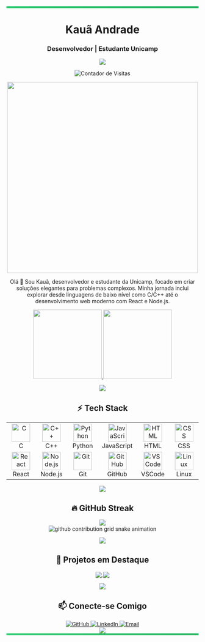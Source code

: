 <div align="center">
  <!-- Borda superior com efeito geométrico -->
  <div style="width:100%; height:5px; background: linear-gradient(90deg, #2ecc71, #27ae60, #2ecc71, #27ae60); background-size: 400% 400%; animation: gradient 15s ease infinite;"></div>
  
  <h1 align="center">Kauã Andrade</h1>
  <h3 align="center">Desenvolvedor | Estudante Unicamp</h3>
  
  <p align="center">
    <img src="https://readme-typing-svg.herokuapp.com?font=JetBrains+Mono&size=22&duration=3000&pause=1000&color=2ecc71&center=true&vCenter=true&width=440&lines=Desenvolvedor+Full+Stack;C/C%2B%2B+Enthusiast;Python+Explorer;JavaScript+Craftsman" />
  </p>

  <!-- Badge contador de visitantes -->
  <p align="center">
    <img src="https://komarev.com/ghpvc/?username=KauaAndrade-Unicamp&style=for-the-badge&color=2ecc71" alt="Contador de Visitas" />
  </p>
</div>

<p align="center">
  <img src="https://user-images.githubusercontent.com/74038190/212748842-9fcbad5b-6173-4175-8a61-521f3dbb7514.gif" width="500" />
</p>

<p align="center">
  Olá 👋 Sou Kauã, desenvolvedor e estudante da Unicamp, focado em criar soluções elegantes para problemas complexos. Minha jornada inclui explorar desde linguagens de baixo nível como C/C++ até o desenvolvimento web moderno com React e Node.js.
</p>

<!-- Cards de estatísticas com design hexagonal -->
<div align="center">
  <a href="https://github.com/KauaAndrade-Unicamp">
    <img height="180em" src="https://github-readme-stats.vercel.app/api?username=KauaAndrade-Unicamp&show_icons=true&theme=vue&hide_border=true&count_private=true&bg_color=00000000&include_all_commits=true&rank_icon=github" />
    <img height="180em" src="https://github-readme-stats.vercel.app/api/top-langs/?username=KauaAndrade-Unicamp&layout=compact&theme=vue&hide_border=true&bg_color=00000000" />
  </a>
</div>

<!-- Divisor estilizado -->
<p align="center">
  <img src="https://raw.githubusercontent.com/andreasbm/readme/master/assets/lines/aqua.png" />
</p>

<h2 align="center">⚡ Tech Stack</h2>

<!-- Stack de tecnologias em layout inovador -->
<div align="center">
  <table>
    <tr>
      <td align="center" width="96">
        <img src="https://skillicons.dev/icons?i=c" width="48" height="48" alt="C" />
        <br>C
      </td>
      <td align="center" width="96">
        <img src="https://skillicons.dev/icons?i=cpp" width="48" height="48" alt="C++" />
        <br>C++
      </td>
      <td align="center" width="96">
        <img src="https://skillicons.dev/icons?i=py" width="48" height="48" alt="Python" />
        <br>Python
      </td>
      <td align="center" width="96">
        <img src="https://skillicons.dev/icons?i=js" width="48" height="48" alt="JavaScript" />
        <br>JavaScript
      </td>
      <td align="center" width="96">
        <img src="https://skillicons.dev/icons?i=html" width="48" height="48" alt="HTML" />
        <br>HTML
      </td>
      <td align="center" width="96">
        <img src="https://skillicons.dev/icons?i=css" width="48" height="48" alt="CSS" />
        <br>CSS
      </td>
    </tr>
    <tr>
      <td align="center" width="96">
        <img src="https://skillicons.dev/icons?i=react" width="48" height="48" alt="React" />
        <br>React
      </td>
      <td align="center" width="96">
        <img src="https://skillicons.dev/icons?i=nodejs" width="48" height="48" alt="Node.js" />
        <br>Node.js
      </td>
      <td align="center" width="96">
        <img src="https://skillicons.dev/icons?i=git" width="48" height="48" alt="Git" />
        <br>Git
      </td>
      <td align="center" width="96">
        <img src="https://skillicons.dev/icons?i=github" width="48" height="48" alt="GitHub" />
        <br>GitHub
      </td>
      <td align="center" width="96">
        <img src="https://skillicons.dev/icons?i=vscode" width="48" height="48" alt="VSCode" />
        <br>VSCode
      </td>
      <td align="center" width="96">
        <img src="https://skillicons.dev/icons?i=linux" width="48" height="48" alt="Linux" />
        <br>Linux
      </td>
    </tr>
  </table>
</div>

<!-- Divisor estilizado -->
<p align="center">
  <img src="https://raw.githubusercontent.com/andreasbm/readme/master/assets/lines/aqua.png" />
</p>

<h2 align="center">🔥 GitHub Streak</h2>

<!-- Gráfico de contribuições estilizado -->
<div align="center">
  <img src="https://github-readme-streak-stats.herokuapp.com/?user=KauaAndrade-Unicamp&theme=vue&hide_border=true&background=00000000&stroke=2ecc71&ring=27ae60&fire=27ae60&currStreakNum=27ae60&sideNums=27ae60&currStreakLabel=2ecc71&sideLabels=2ecc71&dates=27ae60" />
</div>

<!-- Snake animation -->
<div align="center">
  <picture>
    <source media="(prefers-color-scheme: dark)" srcset="https://raw.githubusercontent.com/KauaAndrade-Unicamp/KauaAndrade-Unicamp/output/github-contribution-grid-snake-dark.svg">
    <source media="(prefers-color-scheme: light)" srcset="https://raw.githubusercontent.com/KauaAndrade-Unicamp/KauaAndrade-Unicamp/output/github-contribution-grid-snake.svg">
    <img alt="github contribution grid snake animation" src="https://raw.githubusercontent.com/KauaAndrade-Unicamp/KauaAndrade-Unicamp/output/github-contribution-grid-snake.svg">
  </picture>
</div>

<!-- Divisor estilizado -->
<p align="center">
  <img src="https://raw.githubusercontent.com/andreasbm/readme/master/assets/lines/aqua.png" />
</p>

<h2 align="center">🧠 Projetos em Destaque</h2>

<!-- Cards de repositórios em layout inovador -->
<div align="center">
  <a href="https://github.com/KauaAndrade-Unicamp/Projeto-Recanto">
    <img align="center" src="https://github-readme-stats.vercel.app/api/pin/?username=KauaAndrade-Unicamp&repo=Projeto-Recanto&theme=vue&hide_border=true&bg_color=00000000" />
  </a>
  <a href="https://github.com/KauaAndrade-Unicamp/projeto-social">
    <img align="center" src="https://github-readme-stats.vercel.app/api/pin/?username=KauaAndrade-Unicamp&repo=projeto-exemplo-2&theme=vue&hide_border=true&bg_color=00000000" />
  </a>
</div>

<!-- Divisor estilizado -->
<p align="center">
  <img src="https://raw.githubusercontent.com/andreasbm/readme/master/assets/lines/aqua.png" />
</p>

<h2 align="center">📫 Conecte-se Comigo</h2>

<div align="center">
  <a href="https://github.com/KauaAndrade-Unicamp" target="_blank">
    <img src="https://img.shields.io/badge/GitHub-181717?style=for-the-badge&logo=github&logoColor=white" alt="GitHub" />
  </a>
  <a href="https://www.linkedin.com/in/KauaAndrade-Unicamp/" target="_blank">
    <img src="https://img.shields.io/badge/LinkedIn-0A66C2?style=for-the-badge&logo=linkedin&logoColor=white" alt="LinkedIn" />
  </a>
  <a href="mailto:seu-email@example.com" target="_blank">
    <img src="https://img.shields.io/badge/Email-EA4335?style=for-the-badge&logo=gmail&logoColor=white" alt="Email" />
  </a>
</div>

<!-- Terminal typing effect -->
<div align="center">
  <img src="https://readme-typing-svg.herokuapp.com?font=JetBrains+Mono&size=25&duration=3000&pause=1000&color=2ecc71&center=true&vCenter=true&width=600&lines=Thanks+for+visiting!;Let's+build+something+amazing+together!" />
</div>

<!-- Borda inferior com efeito geométrico -->
<div style="width:100%; height:5px; background: linear-gradient(90deg, #2ecc71, #27ae60, #2ecc71, #27ae60); background-size: 400% 400%; animation: gradient 15s ease infinite;"></div>

<!-- Estilo animação CSS -->
<style>
@keyframes gradient {
  0% { background-position: 0% 50%; }
  50% { background-position: 100% 50%; }
  100% { background-position: 0% 50%; }
}
</style>
